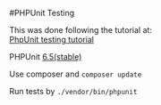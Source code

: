 #PHPUnit Testing

This was done following the tutorial at:  
[PhpUnit testing tutorial](https://jtreminio.com/2013/03/unit-testing-tutorial-introduction-to-phpunit/)  

PHPUnit [6.5(stable)](https://phpunit.de/manual/6.5/en/index.html)  

Use composer and `composer update`  

Run tests by `./vendor/bin/phpunit`  